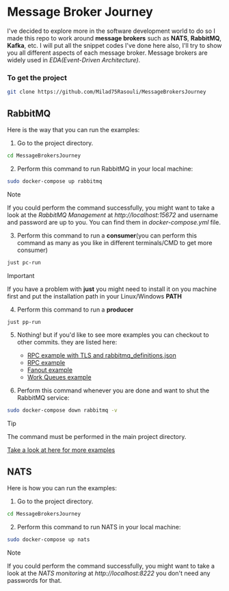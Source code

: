 # Message Broker Journey
I've decided to explore more in the software development world to do so I made this repo to work around **message brokers** such as **NATS**, **RabbitMQ**, **Kafka**, etc. I will put all the snippet codes I've done here also, I'll try to show you all different aspects of each message broker. 
Message brokers are widely used in *EDA(Event-Driven Architecture)*.

### To get the project
```bash
git clone https://github.com/Milad75Rasouli/MessageBrokersJourney

``` 
## RabbitMQ
Here is the way that you can run the examples:
1. Go to the project directory.
```bash
cd MessageBrokersJourney
```

2. Perform this command to run RabbitMQ in your local machine:
```bash
sudo docker-compose up rabbitmq
```

> [!NOTE] 
> If you could perform the command successfully, you might want to take a look at the *RabbitMQ Management* at *http://localhost:15672* and username and password are up to you. You can find them in *docker-compose.yml* file. 

3. Perform this command to run a **consumer**(you can perform this command as many as you like in different terminals/CMD to get more consumer)
```bash
just pc-run
```
> [!IMPORTANT]
> If you have a problem with **just** you might need to install it on you machine first and put the installation path in your Linux/Windows **PATH**

4. Perform this command to run a **producer**

```bash
just pp-run
```
5. Nothing! but if you'd like to see more examples you can checkout to other commits. they are listed here:
    - [RPC example with TLS and rabbitmq_definitions.json](https://github.com/Milad75Rasouli/MessageBrokersJourney/releases/tag/rabbitmq-rpc-tls-conf)
    - [RPC example](https://github.com/Milad75Rasouli/MessageBrokersJourney/releases/tag/rabbitmq-rpc)
    - [Fanout example](https://github.com/Milad75Rasouli/MessageBrokersJourney/releases/tag/rabbitmq-fanout)
    - [Work Queues example](https://github.com/Milad75Rasouhttps://github.com/Milad75Rasouli/MessageBrokersJourney/releases/tag/rabbitmq-fanoutli/MessageBrokersJourney/releases/tag/rabbitmq-worker)

6. Perform this command whenever you are done and want to shut the RabbitMQ service:
```bash
sudo docker-compose down rabbitmq -v
```
> [!TIP]
> The command must be performed in the main project directory.

[Take a look at here for more examples](https://www.rabbitmq.com/tutorials)

## NATS
Here is how you can run the examples:

1. Go to the project directory.
```bash
cd MessageBrokersJourney
```

2. Perform this command to run NATS in your local machine:
```bash
sudo docker-compose up nats
```

> [!NOTE] 
> If you could perform the command successfully, you might want to take a look at the *NATS monitoring* at *http://localhost:8222* you don't need any passwords for that. 
